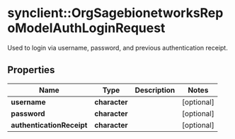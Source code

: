 # synclient::OrgSagebionetworksRepoModelAuthLoginRequest

Used to login via username, password, and previous authentication receipt.

## Properties
Name | Type | Description | Notes
------------ | ------------- | ------------- | -------------
**username** | **character** |  | [optional] 
**password** | **character** |  | [optional] 
**authenticationReceipt** | **character** |  | [optional] 


